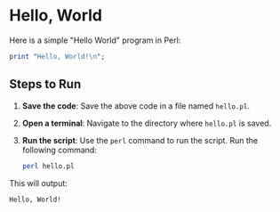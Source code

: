 # Hello, World

Here is a simple "Hello World" program in Perl:

```perl
print "Hello, World!\n";
```

## Steps to Run

1. **Save the code**: Save the above code in a file named `hello.pl`.

2. **Open a terminal**: Navigate to the directory where `hello.pl` is saved.

3. **Run the script**: Use the `perl` command to run the script. Run the following command:
   ```sh
   perl hello.pl
   ```

This will output:
```
Hello, World!
```